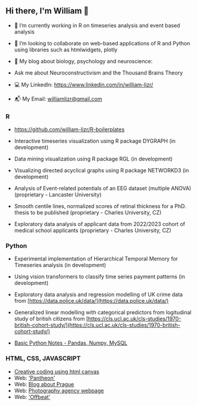 ## Hi there, I'm William 👋

- 🌱 I’m currently working in R on timeseries analysis and event based analysis
- 💼 I’m looking to collaborate on web-based applications of R and Python using libraries such as htmlwidgets, plotly
- 🧠 My blog about biology, psychology and neuroscience: 

- Ask me about Neuroconstructivism and the Thousand Brains Theory
  
- 💻 My LinkedIn: https://www.linkedin.com/in/william-lizr/
- 📬 My Email: williamlizr@gmail.com

### R
- https://github.com/william-lizr/R-boilerplates
- Interactive timeseries visualization using R package DYGRAPH (in development)
- Data mining visualization using R package RGL (in development)
- Visualizing directed acyclical graphs using R package NETWORKD3 (in development)

- Analysis of Event-related potentials of an EEG dataset (multiple ANOVA) (proprietary - Lancaster University)
- Smooth centile lines, normalized scores of retinal thickness for a PhD. thesis to be published (proprietary - Charles University, CZ)
- Exploratory data analysis of applicant data from 2022/2023 cohort of medical school applicants (proprietary - Charles University, CZ)

### Python
- Experimental implementation of Hierarchical Temporal Memory for Timeseries analysis (in development)
- Using vision transformers to classify time series payment patterns (in development)

- Exploratory data analysis and regression modelling of UK crime data from [https://data.police.uk/data/](https://data.police.uk/data/)
- Generalized linear modelling with categorical predictors from logitudinal study of british citizens from [https://cls.ucl.ac.uk/cls-studies/1970-british-cohort-study/](https://cls.ucl.ac.uk/cls-studies/1970-british-cohort-study/)
- [Basic Python Notes - Pandas, Numpy, MySQL](https://github.com/william-lizr/jupyter-notes)

### HTML, CSS, JAVASCRIPT
- [Creative coding using html canvas](https://github.com/william-lizr/creative-coding)
- Web: ['Pantheon'](https://github.com/william-lizr/web-Pantheon)
- Web: [Blog about Prague](https://github.com/william-lizr/Prague-blog)
- Web: [Photography agency webpage](https://github.com/william-lizr/web-Lanc-Photo)
- Web: ['Offbeat'](https://github.com/william-lizr/web-Offbeat)
